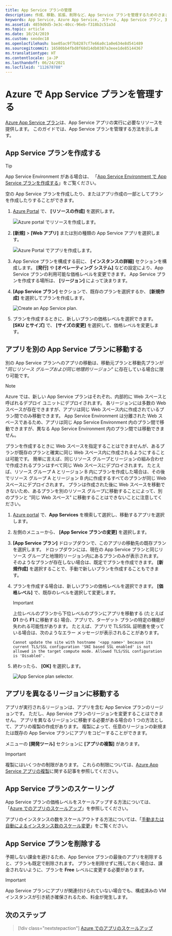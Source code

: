 ```yaml
---
title: App Service プランの管理
description: 作成、移動、拡張、削除など、App Service プランを管理するためのさまざまなタスクを実行する方法について説明します。
keywords: App Service, Azure App Service, スケール, App Service プラン, 変更する, 作成する, 管理する, 管理
ms.assetid: 4859d0d5-3e3c-40cc-96eb-f318b2c51a3d
ms.topic: article
ms.date: 10/24/2019
ms.custom: seodec18
ms.openlocfilehash: bae05ac9f7b8287cf7e66a0c1a0e634e8d541489
ms.sourcegitcommit: 16580bb4fbd8f68d14db0387a3eee1de85144367
ms.translationtype: HT
ms.contentlocale: ja-JP
ms.lasthandoff: 06/24/2021
ms.locfileid: "112678788"
---
```

# <a name="manage-an-app-service-plan-in-azure"></a>Azure で App Service プランを管理する

[Azure App Service プラン](overview-hosting-plans.md)は、App Service アプリの実行に必要なリソースを提供します。 このガイドでは、App Service プランを管理する方法を示します。

## <a name="create-an-app-service-plan"></a>App Service プランを作成する

> [!TIP]
> App Service Environment がある場合は、 「[App Service Environment で App Service プランを作成する](environment/app-service-web-how-to-create-a-web-app-in-an-ase.md#createplan)」をご覧ください。

空の App Service プランを作成したり、またはアプリ作成の一部としてプランを作成したりすることができます。

1. [Azure Portal](https://portal.azure.com) で、 **[リソースの作成]** を選択します。

   ![Azure portal でリソースを作成します。][createResource] 

1. **[新規]**  >  **[Web アプリ]** または別の種類の App Service アプリを選択します。

   ![Azure Portal でアプリを作成します。][createWebApp] 

2. App Service プランを構成する前に、 **[インスタンスの詳細]** セクションを構成します。 **[発行]** や **[オペレーティング システム]** などの設定により、App Service プランの利用可能な価格レベルを変更できます。 App Service プランを作成する場所は、 **[リージョン]** によって決まります。 
   
3. **[App Service プラン]** セクションで、既存のプランを選択するか、 **[新規作成]** を選択してプランを作成します。

   ![Create an App Service plan.][createASP] 

4. プランを作成するときに、新しいプランの価格レベルを選択できます。 **[SKU とサイズ]** で、 **[サイズの変更]** を選択して、価格レベルを変更します。 

<a name="move"></a>

## <a name="move-an-app-to-another-app-service-plan"></a>アプリを別の App Service プランに移動する

別の App Service プランへのアプリの移動は、移動元プランと移動先プランが "_同じリソース グループおよび同じ地理的リージョン_" に存在している場合に限り可能です。

> [!NOTE]
> Azure では、新しい App Service プランはそれぞれ、内部的に Web スペースと呼ばれるデプロイ ユニットにデプロイされます。 各リージョンには多数の Web スペースが存在できますが、アプリは同じ Web スペース内に作成されているプラン間でのみ移動できます。 App Service Environment は分離された Web スペースであるため、アプリは同じ App Service Environment 内のプラン間で移動できますが、異なる App Service Environment 内のプラン間では移動できません。
>
> プランを作成するときに Web スペースを指定することはできませんが、あるプランが既存のプランと確実に同じ Web スペース内に作成されるようにすることは可能です。 簡単に言えば、同じリソース グループとリージョンの組み合わせで作成されるプランはすべて同じ Web スペースにデプロイされます。 たとえば、リソース グループ A とリージョン B 内にプランを作成した場合は、その後でリソース グループ A とリージョン B 内に作成するすべてのプランが同じ Web スペースにデプロイされます。 プランは作成された後に Web スペースを移動できないため、あるプランを別のリソース グループに移動することによって、別のプランと "同じ Web スペース" に移動することはできないことに注意してください。
> 

1. [Azure portal](https://portal.azure.com) で、**App Services** を検索して選択し、移動するアプリを選択します。

2. 左側のメニューから、 **[App Service プランの変更]** を選択します。

3. **[App Service プラン]** ドロップダウンで、このアプリの移動先の既存プランを選択します。 ドロップダウンには、現在の App Service プランと同じリソース グループと地理的リージョン内にあるプランのみが表示されます。 そのようなプランが存在しない場合は、既定でプランを作成できます。 **[新規作成]** を選択することで、手動で新しいプランを作成することもできます。

4. プランを作成する場合は、新しいプランの価格レベルを選択できます。 **[価格レベル]** で、既存のレベルを選択して変更します。 
   
   > [!IMPORTANT]
   > 上位レベルのプランから下位レベルのプランにアプリを移動する (たとえば **D1** から **F1** に移動する) 場合、アプリで、ターゲット プランの特定の機能が失われる可能性があります。 たとえば、アプリで TLS/SSL 証明書を使っている場合は、次のようなエラー メッセージが表示されることがあります。
   >
   > `Cannot update the site with hostname '<app_name>' because its current TLS/SSL configuration 'SNI based SSL enabled' is not allowed in the target compute mode. Allowed TLS/SSL configuration is 'Disabled'.`

5. 終わったら、 **[OK]** を選択します。
   
   ![App Service plan selector.][change] 

## <a name="move-an-app-to-a-different-region"></a>アプリを異なるリージョンに移動する

アプリが実行されるリージョンは、アプリを含む App Service プランのリージョンです。 ただし、App Service プランのリージョンを変更することはできません。 アプリを異なるリージョンに移動する必要がある場合の 1 つの方法として、アプリの複製の作成があります。 複製によって、任意のリージョンの新規または既存の App Service プランにアプリをコピーすることができます。

メニューの **[開発ツール]** セクションに **[アプリの複製]** があります。

> [!IMPORTANT]
> 複製にはいくつかの制限があります。 これらの制限については、[Azure App Service アプリの複製](app-service-web-app-cloning.md)に関する記事を参照してください。

## <a name="scale-an-app-service-plan"></a>App Service プランのスケーリング

App Service プランの価格レベルをスケールアップする方法については、「[Azure でのアプリのスケールアップ](manage-scale-up.md)」を参照してください。

アプリのインスタンスの数をスケールアウトする方法については、「[手動または自動によるインスタンス数のスケール変更](../azure-monitor/autoscale/autoscale-get-started.md)」をご覧ください。

<a name="delete"></a>

## <a name="delete-an-app-service-plan"></a>App Service プランを削除する

予期しない課金を避けるため、App Service プランの最後のアプリを削除すると、プランも既定で削除されます。 プランを削除せずに残しておく場合は、課金されないように、プランを **Free** レベルに変更する必要があります。

> [!IMPORTANT]
> App Service プランにアプリが関連付けられていない場合でも、構成済みの VM インスタンスが引き続き確保されるため、料金が発生します。

## <a name="next-steps"></a>次のステップ

> [!div class="nextstepaction"]
> [Azure でのアプリのスケールアップ](manage-scale-up.md)

[change]: ./media/azure-web-sites-web-hosting-plans-in-depth-overview/change-appserviceplan.png
[createASP]: ./media/azure-web-sites-web-hosting-plans-in-depth-overview/create-appserviceplan.png
[createWebApp]: ./media/azure-web-sites-web-hosting-plans-in-depth-overview/create-web-app.png
[createResource]: ./media/azure-web-sites-web-hosting-plans-in-depth-overview/create-a-resource.png